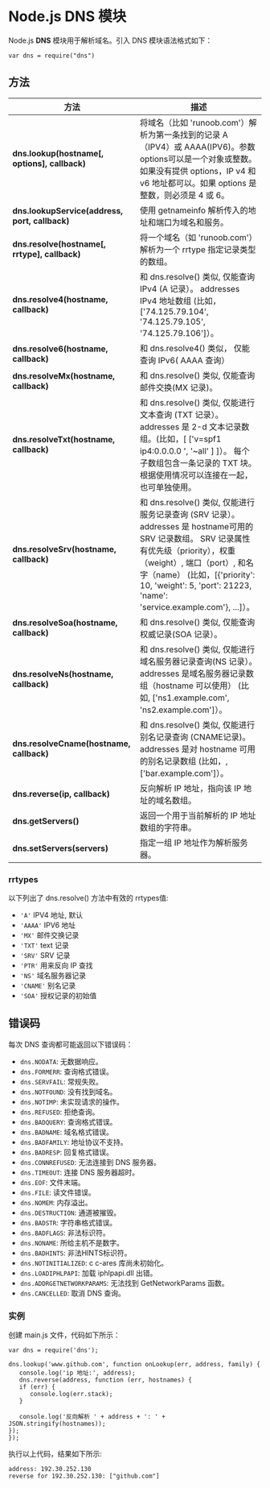 # Node.js DNS 模块



Node.js **DNS** 模块用于解析域名。引入 DNS 模块语法格式如下：

```
var dns = require("dns")

```

## 方法

| 方法 | 描述 |
| --- | --- |
| **dns.lookup(hostname[, options], callback)** | 将域名（比如 'runoob.com'）解析为第一条找到的记录 A （IPV4）或 AAAA(IPV6)。参数 options可以是一个对象或整数。如果没有提供 options，IP v4 和 v6 地址都可以。如果 options 是整数，则必须是 4 或 6。 |
| **dns.lookupService(address, port, callback)** | 使用 getnameinfo 解析传入的地址和端口为域名和服务。 |
| **dns.resolve(hostname[, rrtype], callback)** | 将一个域名（如 'runoob.com'）解析为一个 rrtype 指定记录类型的数组。 |
| **dns.resolve4(hostname, callback)** | 和 dns.resolve() 类似, 仅能查询 IPv4 (A 记录）。 addresses IPv4 地址数组 (比如，['74.125.79.104', '74.125.79.105', '74.125.79.106']）。 |
| **dns.resolve6(hostname, callback)** | 和 dns.resolve4() 类似， 仅能查询 IPv6( AAAA 查询） |
| **dns.resolveMx(hostname, callback)** | 和 dns.resolve() 类似, 仅能查询邮件交换(MX 记录)。 |
| **dns.resolveTxt(hostname, callback)** | 和 dns.resolve() 类似, 仅能进行文本查询 (TXT 记录）。 addresses 是 2-d 文本记录数组。(比如，[ ['v=spf1 ip4:0.0.0.0 ', '~all' ] ]）。 每个子数组包含一条记录的 TXT 块。根据使用情况可以连接在一起，也可单独使用。 |
| **dns.resolveSrv(hostname, callback)** | 和 dns.resolve() 类似, 仅能进行服务记录查询 (SRV 记录）。 addresses 是 hostname可用的 SRV 记录数组。 SRV 记录属性有优先级（priority），权重（weight）, 端口（port）, 和名字（name） (比如，[{'priority': 10, 'weight': 5, 'port': 21223, 'name': 'service.example.com'}, ...]）。 |
| **dns.resolveSoa(hostname, callback)** | 和 dns.resolve() 类似, 仅能查询权威记录(SOA 记录）。 |
| **dns.resolveNs(hostname, callback)** | 和 dns.resolve() 类似, 仅能进行域名服务器记录查询(NS 记录）。 addresses 是域名服务器记录数组（hostname 可以使用） (比如, ['ns1.example.com', 'ns2.example.com']）。 |
| **dns.resolveCname(hostname, callback)** | 和 dns.resolve() 类似, 仅能进行别名记录查询 (CNAME记录)。addresses 是对 hostname 可用的别名记录数组 (比如，, ['bar.example.com']）。 |
| **dns.reverse(ip, callback)** | 反向解析 IP 地址，指向该 IP 地址的域名数组。 |
| **dns.getServers()** | 返回一个用于当前解析的 IP 地址数组的字符串。 |
| **dns.setServers(servers)** | 指定一组 IP 地址作为解析服务器。 |

### rrtypes

以下列出了 dns.resolve() 方法中有效的 rrtypes值:

*   `'A'` IPV4 地址, 默认
*   `'AAAA'` IPV6 地址
*   `'MX'` 邮件交换记录
*   `'TXT'` text 记录
*   `'SRV'` SRV 记录
*   `'PTR'` 用来反向 IP 查找
*   `'NS'` 域名服务器记录
*   `'CNAME'` 别名记录
*   `'SOA'` 授权记录的初始值

## 错误码

每次 DNS 查询都可能返回以下错误码：

*   `dns.NODATA`: 无数据响应。
*   `dns.FORMERR`: 查询格式错误。
*   `dns.SERVFAIL`: 常规失败。
*   `dns.NOTFOUND`: 没有找到域名。
*   `dns.NOTIMP`: 未实现请求的操作。
*   `dns.REFUSED`: 拒绝查询。
*   `dns.BADQUERY`: 查询格式错误。
*   `dns.BADNAME`: 域名格式错误。
*   `dns.BADFAMILY`: 地址协议不支持。
*   `dns.BADRESP`: 回复格式错误。
*   `dns.CONNREFUSED`: 无法连接到 DNS 服务器。
*   `dns.TIMEOUT`: 连接 DNS 服务器超时。
*   `dns.EOF`: 文件末端。
*   `dns.FILE`: 读文件错误。
*   `dns.NOMEM`: 内存溢出。
*   `dns.DESTRUCTION`: 通道被摧毁。
*   `dns.BADSTR`: 字符串格式错误。
*   `dns.BADFLAGS`: 非法标识符。
*   `dns.NONAME`: 所给主机不是数字。
*   `dns.BADHINTS`: 非法HINTS标识符。
*   `dns.NOTINITIALIZED`: c c-ares 库尚未初始化。
*   `dns.LOADIPHLPAPI`: 加载 iphlpapi.dll 出错。
*   `dns.ADDRGETNETWORKPARAMS`: 无法找到 GetNetworkParams 函数。
*   `dns.CANCELLED`: 取消 DNS 查询。

### 实例

创建 main.js 文件，代码如下所示：

```
var dns = require('dns');

dns.lookup('www.github.com', function onLookup(err, address, family) {
   console.log('ip 地址:', address);
   dns.reverse(address, function (err, hostnames) {
   if (err) {
      console.log(err.stack);
   }

   console.log('反向解析 ' + address + ': ' + JSON.stringify(hostnames));
});  
});

```

执行以上代码，结果如下所示:

```
address: 192.30.252.130
reverse for 192.30.252.130: ["github.com"]

```

